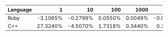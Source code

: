 | Language | 1 | 10 | 100 | 1000 | 10000 | 100000 |
| --- |  ---:| ---:| ---:| ---:| ---:| ---:|
| Ruby | -3.1065% | -0.2799% | 0.0550% | 0.0049% | -0.0245% | 0.0010% |
| C++ | 27.3240% | -4.5070% | 1.7318% | 0.3440% | 0.1772% | 0.0440% |
